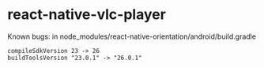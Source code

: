# react-native-vlc-player

Known bugs: in node_modules/react-native-orientation/android/build.gradle

    compileSdkVersion 23 -> 26
    buildToolsVersion "23.0.1" -> "26.0.1"
